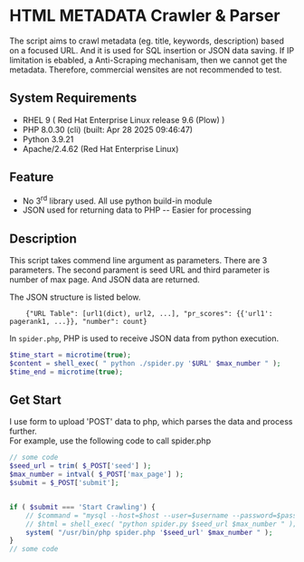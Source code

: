 # HTML METADATA Crawler & Parser
The script aims to crawl metadata (eg. title, keywords, description) based on a focused URL. And it is used for SQL insertion or JSON data saving. If IP limitation is ebabled, a Anti-Scraping mechanisam, then we cannot get the metadata. Therefore, commercial wensites are not recommended to test.


## System Requirements
- RHEL 9 ( Red Hat Enterprise Linux release 9.6 (Plow) )
- PHP 8.0.30 (cli) (built: Apr 28 2025 09:46:47)
- Python 3.9.21
- Apache/2.4.62 (Red Hat Enterprise Linux)


## Feature
- No 3<sup>rd</sup> library used. All use python build-in module
- JSON used for returning data to PHP -- Easier for processing


## Description
This script takes commend line argument as parameters. There are 3 parameters. The second parament is seed URL and third parameter is number of max page. And JSON data are returned. <br>

The JSON structure is listed below.<br>
```
    {"URL Table": [url1(dict), url2, ...], "pr_scores": {{'url1': pagerank1, ...}}, "number": count}
```

In `spider.php`, PHP is used to receive JSON data from python execution.<br>
```php
$time_start = microtime(true);
$content = shell_exec( " python ./spider.py '$URL' $max_number " );
$time_end = microtime(true);
```


## Get Start
I use form to upload 'POST' data to php, which parses the data and process further.<br />
For example, use the following code to call spider.php
```php
// some code
$seed_url = trim( $_POST['seed'] );
$max_number = intval( $_POST['max_page'] );
$submit = $_POST['submit'];


if ( $submit === 'Start Crawling') {
	// $command = "mysql --host=$host --user=$username --password=$password --database= $database";
	// $html = shell_exec( "python spider.py $seed_url $max_number " );
	system( "/usr/bin/php spider.php '$seed_url' $max_number " );			
}
// some code
```
